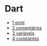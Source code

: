 # Dart
 
 - [1 print](https://github.com/leofds/flutter-class/blob/master/dart/basic/print.md)
 - [2 comentários](https://github.com/leofds/flutter-class/blob/master/dart/basic/comentarios.md)
 - [3 variáveis](https://github.com/leofds/flutter-class/blob/master/dart/basic/variaveis.md)
 - [4 constantes](https://github.com/leofds/flutter-class/blob/master/dart/basic/constantes.md)
